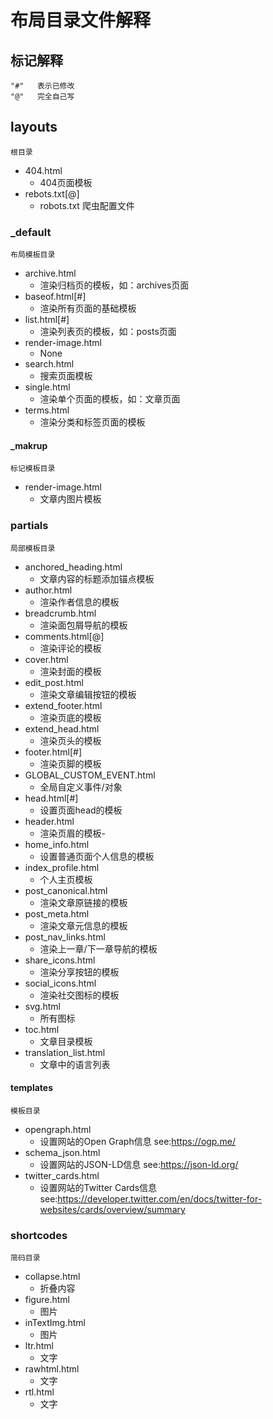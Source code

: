 # 布局目录文件解释

## 标记解释

``` text
"#"   表示已修改
"@"   完全自己写
```

## layouts

``` text
根目录
```

- 404.html
  - 404页面模板
- rebots.txt[@]
  - robots.txt 爬虫配置文件

### _default

``` text
布局模板目录
```

- archive.html
  - 渲染归档页的模板，如：archives页面
- baseof.html[#]
  - 渲染所有页面的基础模板
- list.html[#]
  - 渲染列表页的模板，如：posts页面
- render-image.html
  - None
- search.html
  - 搜索页面模板
- single.html
  - 渲染单个页面的模板，如：文章页面
- terms.html
  - 渲染分类和标签页面的模板

#### _makrup

``` text
标记模板目录
```

- render-image.html
  - 文章内图片模板

### partials

``` text
局部模板目录
```

- anchored_heading.html
  - 文章内容的标题添加锚点模板
- author.html
  - 渲染作者信息的模板
- breadcrumb.html
  - 渲染面包屑导航的模板
- comments.html[@]
  - 渲染评论的模板
- cover.html
  - 渲染封面的模板
- edit_post.html
  - 渲染文章编辑按钮的模板
- extend_footer.html
  - 渲染页底的模板
- extend_head.html
  - 渲染页头的模板
- footer.html[#]
  - 渲染页脚的模板
- GLOBAL_CUSTOM_EVENT.html
  - 全局自定义事件/对象
- head.html[#]
  - 设置页面head的模板
- header.html
  - 渲染页眉的模板-
- home_info.html
  - 设置普通页面个人信息的模板
- index_profile.html
  - 个人主页模板
- post_canonical.html
  - 渲染文章原链接的模板
- post_meta.html
  - 渲染文章元信息的模板
- post_nav_links.html
  - 渲染上一章/下一章导航的模板
- share_icons.html
  - 渲染分享按钮的模板
- social_icons.html
  - 渲染社交图标的模板
- svg.html
  - 所有图标
- toc.html
  - 文章目录模板
- translation_list.html
  - 文章中的语言列表

#### templates

``` text
模板目录
```

- opengraph.html
  - 设置网站的Open Graph信息 see:<https://ogp.me/>
- schema_json.html
  - 设置网站的JSON-LD信息 see:<https://json-ld.org/>
- twitter_cards.html
  - 设置网站的Twitter Cards信息 see:<https://developer.twitter.com/en/docs/twitter-for-websites/cards/overview/summary>

### shortcodes

``` text
简码目录
```

- collapse.html
  - 折叠内容
- figure.html
  - 图片
- inTextImg.html
  - 图片
- ltr.html
  - 文字
- rawhtml.html
  - 文字
- rtl.html
  - 文字
